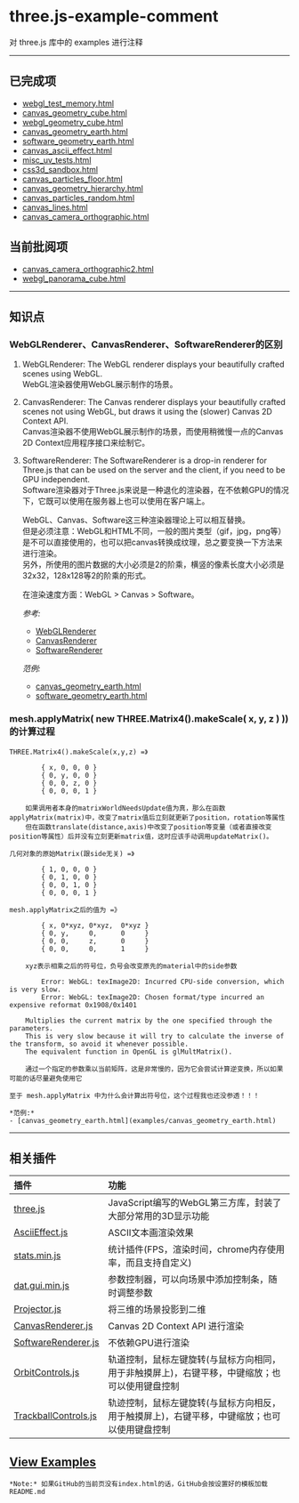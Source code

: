 # three.js-example-comment

对 three.js 库中的 examples 进行注释

***

## 已完成项

- [webgl_test_memory.html](examples/webgl_test_memory.html)
- [canvas_geometry_cube.html](examples/canvas_geometry_cube.html)
- [webgl_geometry_cube.html](examples/webgl_geometry_cube.html)
- [canvas_geometry_earth.html](examples/canvas_geometry_earth.html)
- [software_geometry_earth.html](examples/canvas_geometry_earth.html)
- [canvas_ascii_effect.html](examples/canvas_ascii_effect.html)
- [misc_uv_tests.html](examples/misc_uv_tests.html)
- [css3d_sandbox.html](examples/css3d_sandbox.html)
- [canvas_particles_floor.html](examples/canvas_particles_floor.html)
- [canvas_geometry_hierarchy.html](examples/canvas_geometry_hierarchy.html)
- [canvas_particles_random.html](examples/canvas_particles_random.html)
- [canvas_lines.html](examples/canvas_lines.html)
- [canvas_camera_orthographic.html](examples/canvas_camera_orthographic.html)

## 当前批阅项
- [canvas_camera_orthographic2.html](examples/canvas_camera_orthographic2.html)
- [webgl_panorama_cube.html](examples/webgl_panorama_cube.html)

***

## 知识点
### WebGLRenderer、CanvasRenderer、SoftwareRenderer的区别
1. WebGLRenderer: The WebGL renderer displays your beautifully crafted scenes using WebGL.
<br>WebGL渲染器使用WebGL展示制作的场景。
2. CanvasRenderer: The Canvas renderer displays your beautifully crafted scenes not using WebGL, but draws it using the (slower) Canvas 2D Context API.
<br>Canvas渲染器不使用WebGL展示制作的场景，而使用稍微慢一点的Canvas 2D Context应用程序接口来绘制它。
3. SoftwareRenderer: The SoftwareRenderer is a drop-in renderer for Three.js that can be used on the server and the client, if you need to be GPU independent.
<br>Software渲染器对于Three.js来说是一种退化的渲染器，在不依赖GPU的情况下，它既可以使用在服务器上也可以使用在客户端上。

	WebGL、Canvas、Software这三种渲染器理论上可以相互替换。
	<br>但是必须注意：WebGL和HTML不同，一般的图片类型（gif，jpg，png等）是不可以直接使用的，也可以把canvas转换成纹理，总之要变换一下方法来进行渲染。
	<br>另外，所使用的图片数据的大小必须是2的阶乘，横竖的像素长度大小必须是32x32，128x128等2的阶乘的形式。

	在渲染速度方面：WebGL > Canvas > Software。

	*参考:* 
	- [WebGLRenderer](https://threejs.org/docs/index.html#Reference/Renderers/WebGLRenderer)
	- [CanvasRenderer](https://threejs.org/docs/index.html#Examples/Renderers/CanvasRenderer)
	- [SoftwareRenderer](https://www.npmjs.com/package/three-software-renderer)

	*范例:* 
	- [canvas_geometry_earth.html](examples/canvas_geometry_earth.html)
	- [software_geometry_earth.html](examples/canvas_geometry_earth.html)
	
### mesh.applyMatrix( new THREE.Matrix4().makeScale( x, y, z ) )) 的计算过程
	THREE.Matrix4().makeScale(x,y,z) =》
```	
		{ x, 0, 0, 0 }
		{ 0, y, 0, 0 }
		{ 0, 0, z, 0 }
		{ 0, 0, 0, 1 }
```		
		如果调用者本身的matrixWorldNeedsUpdate值为真，那么在函数applyMatrix(matrix)中，改变了matrix值后立刻就更新了position，rotation等属性
		但在函数translate(distance,axis)中改变了position等变量（或者直接改变position等属性）后并没有立刻更新matrix值，这时应该手动调用updateMatrix()。

	几何对象的原始Matrix(跟side无关) =》
```
		{ 1, 0, 0, 0 }
		{ 0, 1, 0, 0 }
		{ 0, 0, 1, 0 }
		{ 0, 0, 0, 1 }
```
	mesh.applyMatrix之后的值为 =》
```
		{ x, 0*xyz, 0*xyz,  0*xyz }
		{ 0, y, 	0, 		0 	  }
		{ 0, 0, 	z, 		0 	  }
		{ 0, 0, 	0, 		1	  }
```
		xyz表示相乘之后的符号位，负号会改变原先的material中的side参数
```		
		Error: WebGL: texImage2D: Incurred CPU-side conversion, which is very slow.
		Error: WebGL: texImage2D: Chosen format/type incurred an expensive reformat 0x1908/0x1401
```
		Multiplies the current matrix by the one specified through the parameters. 
		This is very slow because it will try to calculate the inverse of the transform, so avoid it whenever possible. 
		The equivalent function in OpenGL is glMultMatrix(). 

		通过一个指定的参数乘以当前矩阵，这是非常慢的，因为它会尝试计算逆变换，所以如果可能的话尽量避免使用它

	至于 mesh.applyMatrix 中为什么会计算出符号位，这个过程我也还没参透！！！
	
	*范例:*
	- [canvas_geometry_earth.html](examples/canvas_geometry_earth.html)
	
***

## 相关插件
| 插件 | 功能 |
| :--- | :--- |
| [three.js](build/three.js) 										| JavaScript编写的WebGL第三方库，封装了大部分常用的3D显示功能 |
| [AsciiEffect.js](examples/js/effects/AsciiEffect.js) 				| ASCII文本画渲染效果 |
| [stats.min.js](js/libs/stats.min.js) 								| 统计插件(FPS，渲染时间，chrome内存使用率，而且支持自定义) |
| [dat.gui.min.js](js/libs/dat.gui.min.js)							| 参数控制器，可以向场景中添加控制条，随时调整参数 |
| [Projector.js](examples/js/renderers/Projector.js)				| 将三维的场景投影到二维 |
| [CanvasRenderer.js](examples/js/renderers/CanvasRenderer.js)		| Canvas 2D Context API 进行渲染 |
| [SoftwareRenderer.js](examples/js/renderers/SoftwareRenderer.js)	| 不依赖GPU进行渲染 |
| [OrbitControls.js](js/controls/OrbitControls.js)					| 轨道控制，鼠标左键旋转(与鼠标方向相同，用于非触摸屏上)，右键平移，中键缩放；也可以使用键盘控制 |
| [TrackballControls.js](js/controls/TrackballControls.js)			| 轨迹控制，鼠标左键旋转(与鼠标方向相反，用于触摸屏上)，右键平移，中键缩放；也可以使用键盘控制 |


## [View Examples](examples/index.html)

	*Note:* 如果GitHub的当前页没有index.html的话，GitHub会按设置好的模板加载README.md


